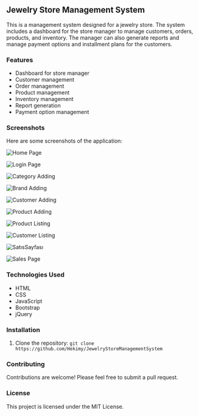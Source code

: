 ## Jewelry Store Management System

This is a management system designed for a jewelry store. The system includes a dashboard for the store manager to manage customers, orders, products, and inventory. The manager can also generate reports and manage payment options and installment plans for the customers.

### Features

- Dashboard for store manager
- Customer management
- Order management
- Product management
- Inventory management
- Report generation
- Payment option management

### Screenshots

Here are some screenshots of the application:

![Home Page](https://user-images.githubusercontent.com/95829445/230301221-b70a5d77-1f53-45e0-b555-f981f371b594.png)

![Login Page](https://user-images.githubusercontent.com/95829445/230301562-d6642b0d-8a2e-46cc-b9a0-d4eb1fd948b5.PNG)

![Category Adding](https://user-images.githubusercontent.com/95829445/230301647-7bac962b-4945-45a7-b295-c3b79d73ad11.png)

![Brand Adding](https://user-images.githubusercontent.com/95829445/230301674-a04f99c3-fedd-411d-8fc4-1e92abcce6b1.png)

![Customer Adding](https://user-images.githubusercontent.com/95829445/230301732-bc93c794-8c61-4d82-b1d6-6e63367d4f50.png)

![Product Adding](https://user-images.githubusercontent.com/95829445/230301788-3b9c70a5-b900-4215-be5f-bb978b076f9e.png)

![Product Listing](https://user-images.githubusercontent.com/95829445/230301824-dfd769b7-00cd-440c-ae6b-f94ce2add599.png)


![Customer Listing](https://user-images.githubusercontent.com/95829445/230301843-36f72b53-911a-41b3-ae25-354ab2d8e295.PNG)

![SatısSayfası](https://user-images.githubusercontent.com/95829445/230302010-7f96475c-ddff-4d57-8758-5d643e457175.PNG)


![Sales Page](./SatısSayfası.png)

### Technologies Used

- HTML
- CSS
- JavaScript
- Bootstrap
- jQuery

### Installation

1. Clone the repository: `git clone https://github.com/Hekimy/JewelryStoreManagementSystem`

### Contributing

Contributions are welcome! Please feel free to submit a pull request.

### License

This project is licensed under the MIT License.
